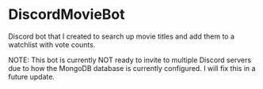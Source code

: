 # DiscordMovieBot
Discord bot that I created to search up movie titles and add them to a watchlist with vote counts.

NOTE: This bot is currently NOT ready to invite to multiple Discord servers due to how the MongoDB database is currently configured. I will fix this in a future update.

